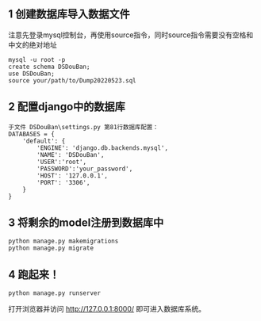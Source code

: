 ## 1 创建数据库导入数据文件
注意先登录mysql控制台，再使用source指令，同时source指令需要没有空格和中文的绝对地址
```
mysql -u root -p
create schema DSDouBan;
use DSDouBan;
source your/path/to/Dump20220523.sql
```
## 2 配置django中的数据库
```
于文件 DSDouBan\settings.py 第81行数据库配置：
DATABASES = {
    'default': {
        'ENGINE': 'django.db.backends.mysql',
        'NAME': 'DSDouBan',
        'USER':'root',
        'PASSWORD':'your_password',
        'HOST': '127.0.0.1',
        'PORT': '3306',
    }
}
```
## 3 将剩余的model注册到数据库中
```
python manage.py makemigrations
python manage.py migrate
```

## 4 跑起来！
```
python manage.py runserver
```
打开浏览器并访问 http://127.0.0.1:8000/ 即可进入数据库系统。